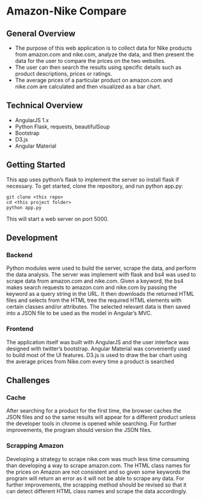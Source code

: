 # Amazon-Nike Compare

## General Overview
* The purpose of this web application is to collect data for Nike products from amazon.com and nike.com, analyze the data, and then present the data for the user to compare the prices on the two websites.
* The user can then search the results using specific details such as product descriptions, prices or ratings.
* The average prices of a particular product on amazon.com and nike.com are calculated and then visualized as a bar chart.

## Technical Overview
* AngularJS 1.x
*	Python Flask, requests, beautifulSoup
*	Bootstrap
*	D3.js
*	Angular Material

## Getting Started
This app uses python’s flask to implement the server so install flask if necessary.
To get started, clone the repository, and run python app.py:
```
git clone <this repo>
cd <this project folder>
python app.py
```
This will start a web server on port 5000.

## Development
### Backend
Python modules were used to build the server, scrape the data, and perform the data analysis. The server was implement with flask and bs4 was used to scrape data from amazon.com and nike.com. Given a keyword, the bs4 makes search requests to amazon.com and nike.com by passing the keyword as a query string in the URL. It then downloads the returned HTML files and selects from the HTML tree the required HTML elements with certain classes and/or attributes. The selected relevant data is then saved into a JSON file to be used as the model in Angular’s MVC.

### Frontend
The application itself was built with AngularJS and the user interface was designed with twitter’s bootstrap. Angular Material was conveniently used to build most of the UI features. D3.js is used to draw the bar chart using the average prices from Nike.com every time a product is searched

## Challenges
### Cache
After searching for a product for the first time, the browser caches the JSON files and so the same results will appear for a different product unless the developer tools in chrome is opened while searching. For further improvements, the program should version the JSON files.

### Scrapping Amazon
Developing a strategy to scrape nike.com was much less time consuming than developing a way to scrape amazon.com. The HTML class names for the prices on Amazon are not consistent and so given some keywords the program will return an error as it will not be able to scrape any data. For further improvements, the scrapping method should be revised so that it can detect different HTML class names and scrape the data accordingly.

